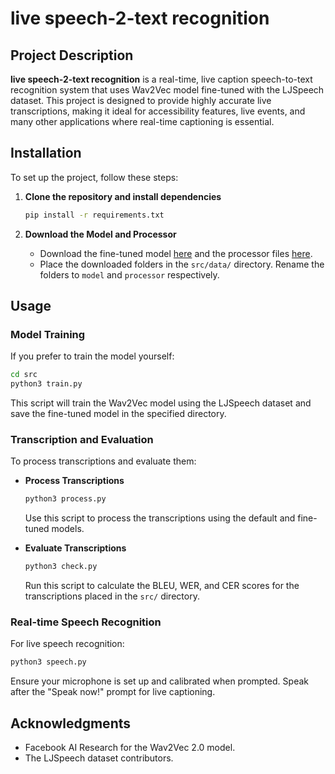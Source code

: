 # live speech-2-text recognition

## Project Description
**live speech-2-text recognition** is a real-time, live caption speech-to-text recognition system that uses Wav2Vec model fine-tuned with the LJSpeech dataset. This project is designed to provide highly accurate live transcriptions, making it ideal for accessibility features, live events, and many other applications where real-time captioning is essential.

## Installation
To set up the project, follow these steps:

1. **Clone the repository and install dependencies**
    ```bash
    pip install -r requirements.txt
    ```

2. **Download the Model and Processor**
    - Download the fine-tuned model [here](https://vault.sfu.ca/index.php/s/y3DWNnmetsWdtnZ) and the processor files [here](https://vault.sfu.ca/index.php/s/v9vQ07HWrCOR2r3).
    - Place the downloaded folders in the `src/data/` directory. Rename the folders to `model` and `processor` respectively.

## Usage

### Model Training
If you prefer to train the model yourself:
```bash
cd src
python3 train.py
```
This script will train the Wav2Vec model using the LJSpeech dataset and save the fine-tuned model in the specified directory.

### Transcription and Evaluation
To process transcriptions and evaluate them:
- **Process Transcriptions**
    ```bash
    python3 process.py
    ```
    Use this script to process the transcriptions using the default and fine-tuned models.

- **Evaluate Transcriptions**
    ```bash
    python3 check.py
    ```
    Run this script to calculate the BLEU, WER, and CER scores for the transcriptions placed in the `src/` directory.

### Real-time Speech Recognition
For live speech recognition:
```bash
python3 speech.py
```

Ensure your microphone is set up and calibrated when prompted. Speak after the "Speak now!" prompt for live captioning.

## Acknowledgments
- Facebook AI Research for the Wav2Vec 2.0 model.
- The LJSpeech dataset contributors.

